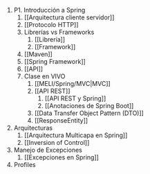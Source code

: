 1. P1. Introducción a Spring
	1. [[Arquitectura cliente servidor]]
	2. [[Protocolo HTTP]]
	3. Librerías vs Frameworks
		1. [[Librería]]
		2. [[Framework]]
	4. [[Maven]]
	5. [[Spring Framework]]
	6. [[API]]
	7. Clase en VIVO
		1. [[MELI/Spring/MVC|MVC]]
		2. [[API REST]]
			1. [[API REST y Spring]]
			2. [[Anotaciones de Spring Boot]]
		3. [[Data Transfer Object Pattern (DTO)]]
		4. [[ResponseEntity]] 
2. Arquitecturas
	1. [[Arquitectura Multicapa en Spring]]
	2. [[Inversion of Control]]
3. Manejo de Excepciones
	1. [[Excepciones en Spring]]
4. Profiles